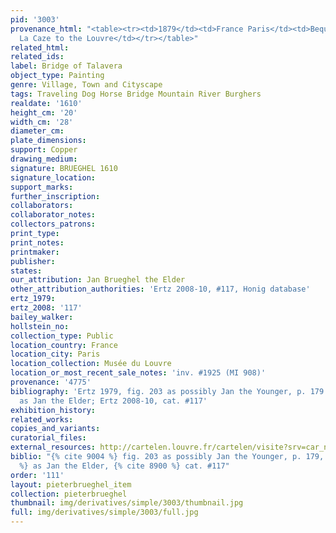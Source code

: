 ```yaml
---
pid: '3003'
provenance_html: "<table><tr><td>1879</td><td>France Paris</td><td>Bequeathed by Louis
  La Caze to the Louvre</td></tr></table>"
related_html: 
related_ids: 
label: Bridge of Talavera
object_type: Painting
genre: Village, Town and Cityscape
tags: Traveling Dog Horse Bridge Mountain River Burghers
realdate: '1610'
height_cm: '20'
width_cm: '28'
diameter_cm: 
plate_dimensions: 
support: Copper
drawing_medium: 
signature: BRUEGHEL 1610
signature_location: 
support_marks: 
further_inscription: 
collaborators: 
collaborator_notes: 
collectors_patrons: 
print_type: 
print_notes: 
printmaker: 
publisher: 
states: 
our_attribution: Jan Brueghel the Elder
other_attribution_authorities: 'Ertz 2008-10, #117, Honig database'
ertz_1979: 
ertz_2008: '117'
bailey_walker: 
hollstein_no: 
collection_type: Public
location_country: France
location_city: Paris
location_collection: Musée du Louvre
location_or_most_recent_sale_notes: 'inv. #1925 (MI 908)'
provenance: '4775'
bibliography: 'Ertz 1979, fig. 203 as possibly Jan the Younger, p. 179 ; Foucart 1981
  as Jan the Elder; Ertz 2008-10, cat. #117'
exhibition_history: 
related_works: 
copies_and_variants: 
curatorial_files: 
external_resources: http://cartelen.louvre.fr/cartelen/visite?srv=car_not_frame&idNotice=24244&langue=en
biblio: "{% cite 9004 %} fig. 203 as possibly Jan the Younger, p. 179, {% cite 9215
  %} as Jan the Elder, {% cite 8900 %} cat. #117"
order: '111'
layout: pieterbrueghel_item
collection: pieterbrueghel
thumbnail: img/derivatives/simple/3003/thumbnail.jpg
full: img/derivatives/simple/3003/full.jpg
---
```

